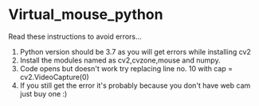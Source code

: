 # Virtual_mouse_python

Read these instructions to avoid errors...

1) Python version should be 3.7 as you will get errors while installing cv2
2) Install the modules named as cv2,cvzone,mouse and numpy.
3) Code opens but doesn't work try replacing line no. 10 with cap = cv2.VideoCapture(0)
4) If you still get the error it's probably because you don't have web cam just buy one :)
